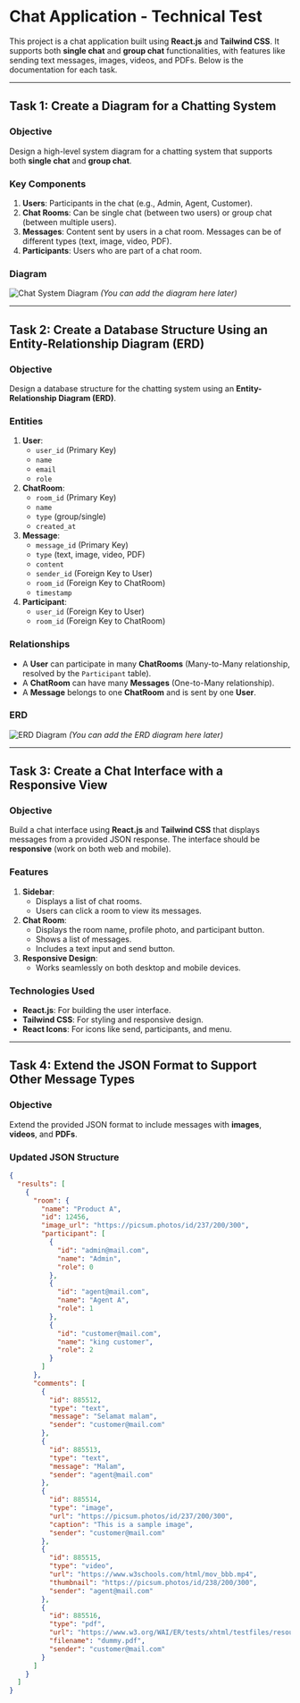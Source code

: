 # Chat Application - Technical Test

This project is a chat application built using **React.js** and **Tailwind CSS**. It supports both **single chat** and **group chat** functionalities, with features like sending text messages, images, videos, and PDFs. Below is the documentation for each task.

---

## **Task 1: Create a Diagram for a Chatting System**

### **Objective**
Design a high-level system diagram for a chatting system that supports both **single chat** and **group chat**.

### **Key Components**
1. **Users**: Participants in the chat (e.g., Admin, Agent, Customer).
2. **Chat Rooms**: Can be single chat (between two users) or group chat (between multiple users).
3. **Messages**: Content sent by users in a chat room. Messages can be of different types (text, image, video, PDF).
4. **Participants**: Users who are part of a chat room.

### **Diagram**
![Chat System Diagram](#) *(You can add the diagram here later)*

---

## **Task 2: Create a Database Structure Using an Entity-Relationship Diagram (ERD)**

### **Objective**
Design a database structure for the chatting system using an **Entity-Relationship Diagram (ERD)**.

### **Entities**
1. **User**:
   - `user_id` (Primary Key)
   - `name`
   - `email`
   - `role`
2. **ChatRoom**:
   - `room_id` (Primary Key)
   - `name`
   - `type` (group/single)
   - `created_at`
3. **Message**:
   - `message_id` (Primary Key)
   - `type` (text, image, video, PDF)
   - `content`
   - `sender_id` (Foreign Key to User)
   - `room_id` (Foreign Key to ChatRoom)
   - `timestamp`
4. **Participant**:
   - `user_id` (Foreign Key to User)
   - `room_id` (Foreign Key to ChatRoom)

### **Relationships**
- A **User** can participate in many **ChatRooms** (Many-to-Many relationship, resolved by the `Participant` table).
- A **ChatRoom** can have many **Messages** (One-to-Many relationship).
- A **Message** belongs to one **ChatRoom** and is sent by one **User**.

### **ERD**
![ERD Diagram](#) *(You can add the ERD diagram here later)*

---

## **Task 3: Create a Chat Interface with a Responsive View**

### **Objective**
Build a chat interface using **React.js** and **Tailwind CSS** that displays messages from a provided JSON response. The interface should be **responsive** (work on both web and mobile).

### **Features**
1. **Sidebar**:
   - Displays a list of chat rooms.
   - Users can click a room to view its messages.
2. **Chat Room**:
   - Displays the room name, profile photo, and participant button.
   - Shows a list of messages.
   - Includes a text input and send button.
3. **Responsive Design**:
   - Works seamlessly on both desktop and mobile devices.

### **Technologies Used**
- **React.js**: For building the user interface.
- **Tailwind CSS**: For styling and responsive design.
- **React Icons**: For icons like send, participants, and menu.

---

## **Task 4: Extend the JSON Format to Support Other Message Types**

### **Objective**
Extend the provided JSON format to include messages with **images**, **videos**, and **PDFs**.

### **Updated JSON Structure**
```json
{
  "results": [
    {
      "room": {
        "name": "Product A",
        "id": 12456,
        "image_url": "https://picsum.photos/id/237/200/300",
        "participant": [
          {
            "id": "admin@mail.com",
            "name": "Admin",
            "role": 0
          },
          {
            "id": "agent@mail.com",
            "name": "Agent A",
            "role": 1
          },
          {
            "id": "customer@mail.com",
            "name": "king customer",
            "role": 2
          }
        ]
      },
      "comments": [
        {
          "id": 885512,
          "type": "text",
          "message": "Selamat malam",
          "sender": "customer@mail.com"
        },
        {
          "id": 885513,
          "type": "text",
          "message": "Malam",
          "sender": "agent@mail.com"
        },
        {
          "id": 885514,
          "type": "image",
          "url": "https://picsum.photos/id/237/200/300",
          "caption": "This is a sample image",
          "sender": "customer@mail.com"
        },
        {
          "id": 885515,
          "type": "video",
          "url": "https://www.w3schools.com/html/mov_bbb.mp4",
          "thumbnail": "https://picsum.photos/id/238/200/300",
          "sender": "agent@mail.com"
        },
        {
          "id": 885516,
          "type": "pdf",
          "url": "https://www.w3.org/WAI/ER/tests/xhtml/testfiles/resources/pdf/dummy.pdf",
          "filename": "dummy.pdf",
          "sender": "customer@mail.com"
        }
      ]
    }
  ]
}